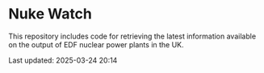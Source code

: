 # Nuke Watch

This repository includes code for retrieving the latest information available on the output of EDF nuclear power plants in the UK.

Last updated: 2025-03-24 20:14
